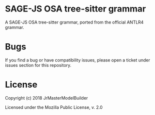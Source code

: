 # SAGE-JS OSA tree-sitter grammar

A SAGE-JS OSA tree-sitter grammar, ported from the official ANTLR4 grammar.


# Bugs

If you find a bug or have compatibility issues, please open a ticket under issues section for this repository.


# License

Copyright (c) 2018 JrMasterModelBuilder

Licensed under the Mozilla Public License, v. 2.0
